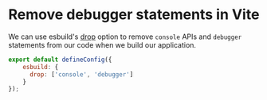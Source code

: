 # Remove debugger statements in Vite

We can use esbuild's [drop](https://esbuild.github.io/api/#drop) option to remove `console` APIs and `debugger` statements from our code when we build our application.

```js
export default defineConfig({
    esbuild: {
      drop: ['console', 'debugger']
    }
});
```
